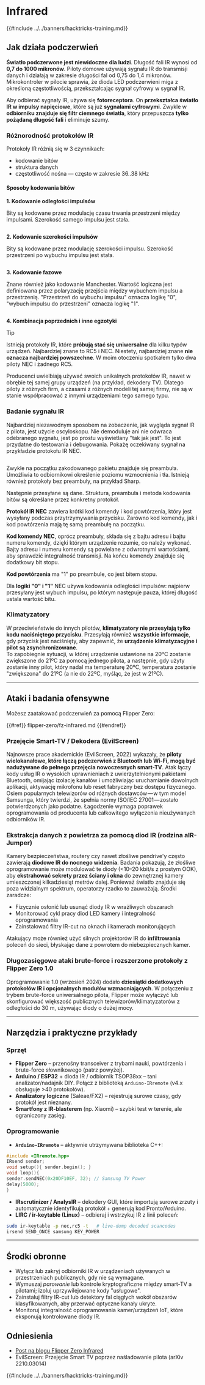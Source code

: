 # Infrared

{{#include ../../banners/hacktricks-training.md}}

## Jak działa podczerwień <a href="#how-the-infrared-port-works" id="how-the-infrared-port-works"></a>

**Światło podczerwone jest niewidoczne dla ludzi**. Długość fali IR wynosi od **0,7 do 1000 mikronów**. Piloty domowe używają sygnału IR do transmisji danych i działają w zakresie długości fal od 0,75 do 1,4 mikronów. Mikrokontroler w pilocie sprawia, że dioda LED podczerwieni miga z określoną częstotliwością, przekształcając sygnał cyfrowy w sygnał IR.

Aby odbierać sygnały IR, używa się **fotoreceptora**. On **przekształca światło IR w impulsy napięciowe**, które są już **sygnałami cyfrowymi**. Zwykle w **odbiorniku znajduje się filtr ciemnego światła**, który przepuszcza **tylko pożądaną długość fali** i eliminuje szumy.

### Różnorodność protokołów IR <a href="#variety-of-ir-protocols" id="variety-of-ir-protocols"></a>

Protokoły IR różnią się w 3 czynnikach:

- kodowanie bitów
- struktura danych
- częstotliwość nośna — często w zakresie 36..38 kHz

#### Sposoby kodowania bitów <a href="#bit-encoding-ways" id="bit-encoding-ways"></a>

**1. Kodowanie odległości impulsów**

Bity są kodowane przez modulację czasu trwania przestrzeni między impulsami. Szerokość samego impulsu jest stała.

<figure><img src="../../images/image (295).png" alt=""><figcaption></figcaption></figure>

**2. Kodowanie szerokości impulsów**

Bity są kodowane przez modulację szerokości impulsu. Szerokość przestrzeni po wybuchu impulsu jest stała.

<figure><img src="../../images/image (282).png" alt=""><figcaption></figcaption></figure>

**3. Kodowanie fazowe**

Znane również jako kodowanie Manchester. Wartość logiczna jest definiowana przez polaryzację przejścia między wybuchem impulsu a przestrzenią. "Przestrzeń do wybuchu impulsu" oznacza logikę "0", "wybuch impulsu do przestrzeni" oznacza logikę "1".

<figure><img src="../../images/image (634).png" alt=""><figcaption></figcaption></figure>

**4. Kombinacja poprzednich i inne egzotyki**

> [!TIP]
> Istnieją protokoły IR, które **próbują stać się uniwersalne** dla kilku typów urządzeń. Najbardziej znane to RC5 i NEC. Niestety, najbardziej znane **nie oznacza najbardziej powszechne**. W moim otoczeniu spotkałem tylko dwa piloty NEC i żadnego RC5.
>
> Producenci uwielbiają używać swoich unikalnych protokołów IR, nawet w obrębie tej samej grupy urządzeń (na przykład, dekodery TV). Dlatego piloty z różnych firm, a czasami z różnych modeli tej samej firmy, nie są w stanie współpracować z innymi urządzeniami tego samego typu.

### Badanie sygnału IR

Najbardziej niezawodnym sposobem na zobaczenie, jak wygląda sygnał IR z pilota, jest użycie oscyloskopu. Nie demoduluje ani nie odwraca odebranego sygnału, jest po prostu wyświetlany "tak jak jest". To jest przydatne do testowania i debugowania. Pokażę oczekiwany sygnał na przykładzie protokołu IR NEC.

<figure><img src="../../images/image (235).png" alt=""><figcaption></figcaption></figure>

Zwykle na początku zakodowanego pakietu znajduje się preambuła. Umożliwia to odbiornikowi określenie poziomu wzmocnienia i tła. Istnieją również protokoły bez preambuły, na przykład Sharp.

Następnie przesyłane są dane. Struktura, preambuła i metoda kodowania bitów są określane przez konkretny protokół.

**Protokół IR NEC** zawiera krótki kod komendy i kod powtórzenia, który jest wysyłany podczas przytrzymywania przycisku. Zarówno kod komendy, jak i kod powtórzenia mają tę samą preambułę na początku.

**Kod komendy NEC**, oprócz preambuły, składa się z bajtu adresu i bajtu numeru komendy, dzięki którym urządzenie rozumie, co należy wykonać. Bajty adresu i numeru komendy są powielane z odwrotnymi wartościami, aby sprawdzić integralność transmisji. Na końcu komendy znajduje się dodatkowy bit stopu.

**Kod powtórzenia** ma "1" po preambule, co jest bitem stopu.

Dla **logiki "0" i "1"** NEC używa kodowania odległości impulsów: najpierw przesyłany jest wybuch impulsu, po którym następuje pauza, której długość ustala wartość bitu.

### Klimatyzatory

W przeciwieństwie do innych pilotów, **klimatyzatory nie przesyłają tylko kodu naciśniętego przycisku**. Przesyłają również **wszystkie informacje**, gdy przycisk jest naciśnięty, aby zapewnić, że **urządzenie klimatyzacyjne i pilot są zsynchronizowane**.\
To zapobiegnie sytuacji, w której urządzenie ustawione na 20ºC zostanie zwiększone do 21ºC za pomocą jednego pilota, a następnie, gdy użyty zostanie inny pilot, który nadal ma temperaturę 20ºC, temperatura zostanie "zwiększona" do 21ºC (a nie do 22ºC, myśląc, że jest w 21ºC).

---

## Ataki i badania ofensywne <a href="#attacks" id="attacks"></a>

Możesz zaatakować podczerwień za pomocą Flipper Zero:

{{#ref}}
flipper-zero/fz-infrared.md
{{#endref}}

### Przejęcie Smart-TV / Dekodera (EvilScreen)

Najnowsze prace akademickie (EvilScreen, 2022) wykazały, że **piloty wielokanałowe, które łączą podczerwień z Bluetooth lub Wi-Fi, mogą być nadużywane do pełnego przejęcia nowoczesnych smart-TV**. Atak łączy kody usług IR o wysokich uprawnieniach z uwierzytelnionymi pakietami Bluetooth, omijając izolację kanałów i umożliwiając uruchamianie dowolnych aplikacji, aktywację mikrofonu lub reset fabryczny bez dostępu fizycznego. Osiem popularnych telewizorów od różnych dostawców — w tym model Samsunga, który twierdzi, że spełnia normy ISO/IEC 27001 — zostało potwierdzonych jako podatne. Łagodzenie wymaga poprawek oprogramowania od producenta lub całkowitego wyłączenia nieużywanych odbiorników IR.

### Ekstrakcja danych z powietrza za pomocą diod IR (rodzina aIR-Jumper)

Kamery bezpieczeństwa, routery czy nawet złośliwe pendrive'y często zawierają **diodowe IR do nocnego widzenia**. Badania pokazują, że złośliwe oprogramowanie może modulować te diody (<10–20 kbit/s z prostym OOK), aby **ekstrahować sekrety przez ściany i okna** do zewnętrznej kamery umieszczonej kilkadziesiąt metrów dalej. Ponieważ światło znajduje się poza widzialnym spektrum, operatorzy rzadko to zauważają. Środki zaradcze:

* Fizycznie osłonić lub usunąć diody IR w wrażliwych obszarach
* Monitorować cykl pracy diod LED kamery i integralność oprogramowania
* Zainstalować filtry IR-cut na oknach i kamerach monitorujących

Atakujący może również użyć silnych projektorów IR do **infiltrowania** poleceń do sieci, błyskając dane z powrotem do niebezpiecznych kamer.

### Długozasięgowe ataki brute-force i rozszerzone protokoły z Flipper Zero 1.0

Oprogramowanie 1.0 (wrzesień 2024) dodało **dziesiątki dodatkowych protokołów IR i opcjonalnych modułów wzmacniających**. W połączeniu z trybem brute-force uniwersalnego pilota, Flipper może wyłączyć lub skonfigurować większość publicznych telewizorów/klimatyzatorów z odległości do 30 m, używając diody o dużej mocy.

---

## Narzędzia i praktyczne przykłady <a href="#tooling" id="tooling"></a>

### Sprzęt

* **Flipper Zero** – przenośny transceiver z trybami nauki, powtórzenia i brute-force słownikowego (patrz powyżej).
* **Arduino / ESP32** + dioda IR / odbiornik TSOP38xx – tani analizator/nadajnik DIY. Połącz z biblioteką `Arduino-IRremote` (v4.x obsługuje >40 protokołów).
* **Analizatory logiczne** (Saleae/FX2) – rejestrują surowe czasy, gdy protokół jest nieznany.
* **Smartfony z IR-blasterem** (np. Xiaomi) – szybki test w terenie, ale ograniczony zasięg.

### Oprogramowanie

* **`Arduino-IRremote`** – aktywnie utrzymywana biblioteka C++:
```cpp
#include <IRremote.hpp>
IRsend sender;
void setup(){ sender.begin(); }
void loop(){
sender.sendNEC(0x20DF10EF, 32); // Samsung TV Power
delay(5000);
}
```
* **IRscrutinizer / AnalysIR** – dekodery GUI, które importują surowe zrzuty i automatycznie identyfikują protokół + generują kod Pronto/Arduino.
* **LIRC / ir-keytable (Linux)** – odbieraj i wstrzykuj IR z linii poleceń:
```bash
sudo ir-keytable -p nec,rc5 -t   # live-dump decoded scancodes
irsend SEND_ONCE samsung KEY_POWER
```

---

## Środki obronne <a href="#defense" id="defense"></a>

* Wyłącz lub zakryj odbiorniki IR w urządzeniach używanych w przestrzeniach publicznych, gdy nie są wymagane.
* Wymuszaj *parowanie* lub kontrole kryptograficzne między smart-TV a pilotami; izoluj uprzywilejowane kody "usługowe".
* Zainstaluj filtry IR-cut lub detektory fal ciągłych wokół obszarów klasyfikowanych, aby przerwać optyczne kanały ukryte.
* Monitoruj integralność oprogramowania kamer/urządzeń IoT, które eksponują kontrolowane diody IR.

## Odniesienia

- [Post na blogu Flipper Zero Infrared](https://blog.flipperzero.one/infrared/)
- EvilScreen: Przejęcie Smart TV poprzez naśladowanie pilota (arXiv 2210.03014)

{{#include ../../banners/hacktricks-training.md}}
